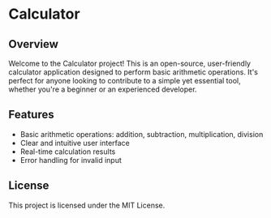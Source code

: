 # Calculator

## Overview
 Welcome to the Calculator project! This is an open-source, user-friendly calculator application designed to perform basic arithmetic operations. It's perfect for anyone looking to contribute to a simple yet essential tool, whether you're a beginner or an experienced developer.

## Features
 * Basic arithmetic operations: addition, subtraction, multiplication, division
 * Clear and intuitive user interface
 * Real-time calculation results
 * Error handling for invalid input

## License
 This project is licensed under the MIT License.